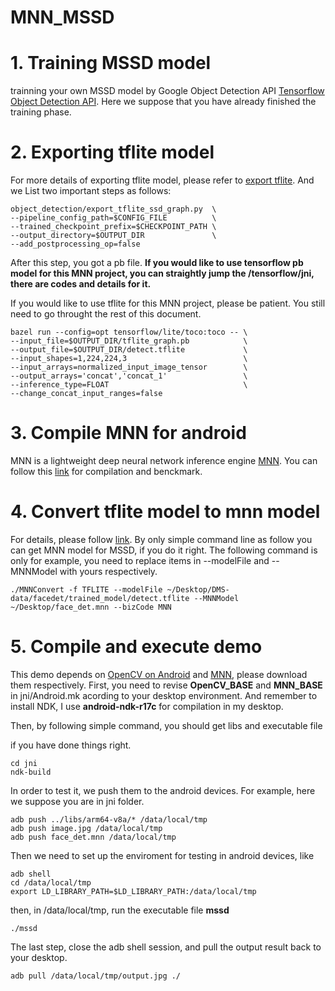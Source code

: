 # MNN_MSSD
# 1. Training MSSD model 
trainning your own MSSD model by Google Object Detection API [Tensorflow Object Detection API](https://github.com/tensorflow/models/tree/master/research/object_detection). Here we suppose that you have already finished the training phase.
# 2. Exporting tflite model
For more details of exporting tflite model, please refer to [export tflite](https://github.com/tensorflow/models/blob/master/research/object_detection/g3doc/running_on_mobile_tensorflowlite.md). And we List two important steps as follows:

``` 
object_detection/export_tflite_ssd_graph.py  \
--pipeline_config_path=$CONFIG_FILE          \
--trained_checkpoint_prefix=$CHECKPOINT_PATH \
--output_directory=$OUTPUT_DIR               \
--add_postprocessing_op=false
```

After this step, you got a pb file. **If you would like to use tensorflow pb model for this MNN project, you can straightly jump the /tensorflow/jni, there are codes and details for it.**

If you would like to use tflite for this MNN project, please be patient. You still need to go throught the rest of this document.

``` 
bazel run --config=opt tensorflow/lite/toco:toco -- \
--input_file=$OUTPUT_DIR/tflite_graph.pb            \
--output_file=$OUTPUT_DIR/detect.tflite             \
--input_shapes=1,224,224,3                          \
--input_arrays=normalized_input_image_tensor        \
--output_arrays='concat','concat_1'                 \
--inference_type=FLOAT                              \
--change_concat_input_ranges=false                  
```

# 3. Compile MNN for android 
MNN is a lightweight deep neural network inference engine [MNN](https://github.com/alibaba/MNN). You can follow this [link](https://github.com/alibaba/MNN/blob/master/doc/Benchmark_EN.md) for compilation and benckmark.

# 4. Convert tflite model to mnn model 
For details, please follow [link](https://github.com/alibaba/MNN/blob/master/tools/converter/README.md). By only simple command line as follow you can get MNN model for MSSD, if you do it right. The following command is only for example, you need to replace items in --modelFile and --MNNModel with yours respectively.
``` 
./MNNConvert -f TFLITE --modelFile ~/Desktop/DMS-data/facedet/trained_model/detect.tflite --MNNModel ~/Desktop/face_det.mnn --bizCode MNN
```

# 5. Compile and execute demo
This demo depends on [OpenCV on Android](https://sourceforge.net/projects/opencvlibrary/files/4.1.0/opencv-4.1.0-android-sdk.zip/download) and [MNN](https://github.com/alibaba/MNN), please download them respectively. First, you need to revise **OpenCV_BASE** and **MNN_BASE** in jni/Android.mk acording to your desktop environment. And remember to install NDK, I use **android-ndk-r17c** for compilation in my desktop.

Then, by following simple command, you should get libs and executable file



if you have done things right.

``` 
cd jni
ndk-build
```

In order to test it, we push them to the android devices. For example, here we suppose you are in jni folder.

``` 
adb push ../libs/arm64-v8a/* /data/local/tmp
adb push image.jpg /data/local/tmp
adb push face_det.mnn /data/local/tmp
```

Then we need to set up the enviroment for testing in android devices, like
``` 
adb shell   
cd /data/local/tmp
export LD_LIBRARY_PATH=$LD_LIBRARY_PATH:/data/local/tmp
```

then, in /data/local/tmp, run the executable file **mssd**

``` 
./mssd
```

The last step, close the adb shell session, and pull the output result back to your desktop.
``` 
adb pull /data/local/tmp/output.jpg ./
```

